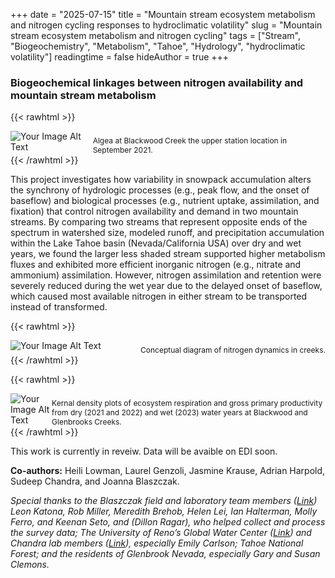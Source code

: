 +++
date = "2025-07-15"
title = "Mountain stream ecosystem metabolism and nitrogen cycling responses to hydroclimatic volatility"
slug = "Mountain stream ecosystem metabolism and nitrogen cycling"
tags = ["Stream", "Biogeochemistry", "Metabolism", "Tahoe", "Hydrology", "hydroclimatic volatility"]
readingtime = false
hideAuthor = true
+++

### Biogeochemical linkages between nitrogen availability and mountain stream metabolism

{{< rawhtml >}}
  <p class="speshal-fancy-custom">
  </p>
  <div style="display: flex; justify-content: space-between;">
    <img src="/BWU_algea1.JPG" alt="Your Image Alt Text" style="max-width: 60%; height: auto;">
    <figcaption style="font-size: 12px; margin-top: 0.5rem;">
      Algea at Blackwood Creek the upper station location in September 2021.  
    </figcaption>
  </div>
{{< /rawhtml >}}


This project investigates how variability in snowpack accumulation alters the synchrony of hydrologic processes (e.g., peak flow, and the onset of baseflow) and biological processes (e.g., nutrient uptake, assimilation, and fixation) that control nitrogen availability and demand in two mountain streams. By comparing two streams that represent opposite ends of the spectrum in watershed size, modeled runoff, and precipitation accumulation within the Lake Tahoe basin (Nevada/California USA) over dry and wet years, we found the larger less shaded stream supported higher metabolism fluxes and exhibited more efficient inorganic nitrogen (e.g., nitrate and ammonium) assimilation. However, nitrogen assimilation and retention were severely reduced during the wet year due to the delayed onset of baseflow, which caused most available nitrogen in either stream to be transported instead of transformed.


{{< rawhtml >}}
  <p class="speshal-fancy-custom">
  </p>
  <div style="display: flex; justify-content: space-between;">
    <img src="/NCycle_diagram.png" alt="Your Image Alt Text" style="max-width: 70%; height: auto;">
    <figcaption style="font-size: 12px; margin-top: 0.5rem;">
      Conceptual diagram of nitrogen dynamics in creeks.  
    </figcaption>
  </div>
{{< /rawhtml >}}



{{< rawhtml >}}
  <p class="speshal-fancy-custom">
  </p>
  <div style="display: flex; justify-content: space-between;">
    <img src="/CH1_biogechem_prelim result.png" alt="Your Image Alt Text" style="max-width: 90%; height: auto;">
    <figcaption style="font-size: 12px; margin-top: 0.5rem;">
     Kernal density plots of ecosystem respiration and gross primary productivity from dry (2021 and 2022) and wet (2023) water years at Blackwood and Glenbrooks Creeks.
    </figcaption>
  </div>
{{< /rawhtml >}}


This work is currently in reveiw. Data will be avaible on EDI soon. 


**Co-authors:** Heili Lowman, Laurel Genzoli, Jasmine Krause, Adrian Harpold, Sudeep Chandra, and Joanna Blaszczak. 



*Special thanks to the Blaszczak field and laboratory team members ([Link](https://blaszczaklab.weebly.com/)) Leon Katona, Rob Miller, Meredith Brehob, Helen Lei, Ian Halterman, Molly Ferro, and Keenan Seto, and (Dillon Ragar), who helped collect and process the survey data; The University of Reno’s Global Water Center ([Link](https://www.unr.edu/water-center)) and Chandra lab members ([Link](http://aquaticecosystemslab.org/)), especially Emily Carlson; Tahoe National Forest; and the residents of Glenbrook Nevada, especially Gary and Susan Clemons.* 